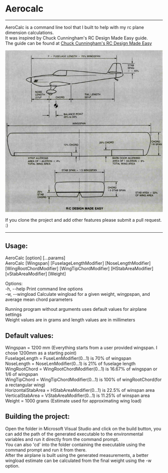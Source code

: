 # Aerocalc 
---
AeroCalc is a command line tool that I built to help with my rc plane dimension calculations.  
It was inspired by Chuck Cunningham's RC Design Made Easy guide.  
The guide can be found at [Chuck Cunningham's RC Design Made Easy](https://www.rcuniverse.com/forum/scratch-building-aircraft-design-3d-cad-174/11560594-cunninghams-rcm-design-information.html)  

![Plane Design Made Easy](Assets/Images/Plane.jpg)  

If you clone the project and add other features please submit a pull request. :)  
___  

## Usage:  
AeroCalc [option]  [...params]  
AeroCalc [Wingspan] [FuselageLengthModifier] [NoseLengthModifier] [WingRootChordModifier] [WingTipChordModifier] [HStabAreaModifier] [vStabAreaModifier] [Weight]  

Options:  
-h,    --help			Print command line options  
-w,    --wingload		Calculate wingload for a given weight, wingpspan, and average mean chord parameters  

Running program without arguments uses default values for airplane settings  
Weight values are in grams and length values are in millimeters  

## Default values:   
Wingspan = 1200 mm  (Everything starts from a user provided wingspan. I chose 1200mm as a starting point)  
FuselageLength = FuseLenModifier(0...1) is 70% of wingspan  
NoseLength = NoseLenModifier(0...1) is 21% of fuselage length  
WingRootChord = WingRootChordModifier(0...1) is 16.67% of wingspan or 1/6 of wingspan  
WingTipChord = WingTipChordModifier(0...1) is 100% of wingRootChord(for a rectangular wing)  
HorizontalStabArea = HStabAreaModifier(0...1) is 22.5% of winspan area  
VerticalStabArea = VStabAreaModifier(0...1) is 11.25% of winspan area  
Weight = 1000 grams (Estimate used for approximating wing load)  


## Building the project:
Open the folder in Microsoft Visual Studio and click on the build button, you can add the path of the generated executable to the environmental variables and run it directly from the command prompt.  
You can also 'cd' into the folder containing the executable using the command prompt and run it from there.  
After the airplane is built using the generated measurements, a better wingload estimate can be calculated from the final weight using the -w option.